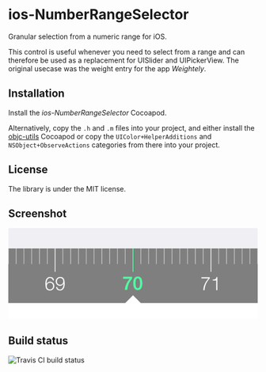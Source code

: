 # ios-NumberRangeSelector

Granular selection from a numeric range for iOS. 

This control is useful whenever you need to select from a range and can therefore be used as a replacement for UISlider and UIPickerView. 
The original usecase was the weight entry for the app *Weightely*.

## Installation
Install the *ios-NumberRangeSelector* Cocoapod.

Alternatively, copy the `.h` and `.m`  files into your project, and either install the [objc-utils](https://github.com/mruegenberg/objc-utils) Cocoapod or copy the `UIColor+HelperAdditions` and `NSObject+ObserveActions` categories from there into your project. 

## License
The library is under the MIT license.

## Screenshot
![Screenshot 1](doc/screenshot1.png)

## Build status
![Travis CI build status](https://api.travis-ci.org/mruegenberg/ios-NumberRangeSelector.png)